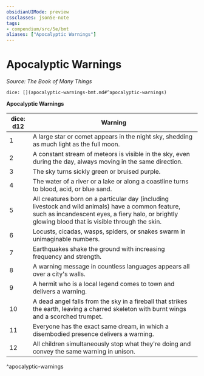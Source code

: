 ```yaml
---
obsidianUIMode: preview
cssclasses: json5e-note
tags:
- compendium/src/5e/bmt
aliases: ["Apocalyptic Warnings"]
---
```

# Apocalyptic Warnings
*Source: The Book of Many Things* 

`dice: [](apocalyptic-warnings-bmt.md#^apocalyptic-warnings)`

**Apocalyptic Warnings**

| dice: d12 | Warning |
|-----------|---------|
| 1 | A large star or comet appears in the night sky, shedding as much light as the full moon. |
| 2 | A constant stream of meteors is visible in the sky, even during the day, always moving in the same direction. |
| 3 | The sky turns sickly green or bruised purple. |
| 4 | The water of a river or a lake or along a coastline turns to blood, acid, or blue sand. |
| 5 | All creatures born on a particular day (including livestock and wild animals) have a common feature, such as incandescent eyes, a fiery halo, or brightly glowing blood that is visible through the skin. |
| 6 | Locusts, cicadas, wasps, spiders, or snakes swarm in unimaginable numbers. |
| 7 | Earthquakes shake the ground with increasing frequency and strength. |
| 8 | A warning message in countless languages appears all over a city's walls. |
| 9 | A hermit who is a local legend comes to town and delivers a warning. |
| 10 | A dead angel falls from the sky in a fireball that strikes the earth, leaving a charred skeleton with burnt wings and a scorched trumpet. |
| 11 | Everyone has the exact same dream, in which a disembodied presence delivers a warning. |
| 12 | All children simultaneously stop what they're doing and convey the same warning in unison. |
^apocalyptic-warnings